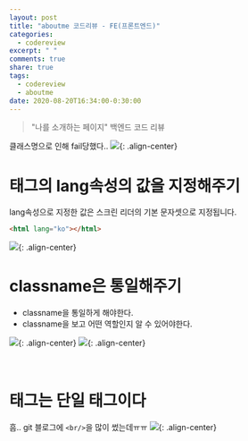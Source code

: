 ```yaml
---
layout: post
title: "aboutme 코드리뷰 - FE(프론트엔드)"
categories:
  - codereview
excerpt: " "
comments: true
share: true
tags:
  - codereview
  - aboutme
date: 2020-08-20T16:34:00-0:30:00
---
```


> "나를 소개하는 페이지" 백엔드 코드 리뷰

클래스명으로 인해 fail당했다..
![](https://kimmy100b.github.io/assets/images/codereview/aboutme/FE/fail1.PNG){: .align-center}

# <html>태그의 lang속성의 값을 지정해주기

lang속성으로 지정한 값은 스크린 리더의 기본 문자셋으로 지정됩니다.

```html
<html lang="ko"></html>
```

![](https://kimmy100b.github.io/assets/images/codereview/aboutme/FE/1.PNG){: .align-center}

# classname은 통일해주기

- classname을 통일하게 해야한다.
- classname을 보고 어떤 역할인지 알 수 있어야한다.

![](https://kimmy100b.github.io/assets/images/codereview/aboutme/FE/2.PNG){: .align-center}
![](https://kimmy100b.github.io/assets/images/codereview/aboutme/FE/3.PNG){: .align-center}

# <br> 태그는 단일 태그이다

흠.. git 블로그에 `<br/>`을 많이 썼는데ㅠㅠ
![](https://kimmy100b.github.io/assets/images/codereview/aboutme/FE/3.PNG){: .align-center}

